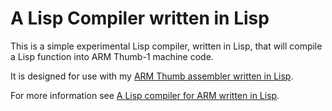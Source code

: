 # A Lisp Compiler written in Lisp
This is a simple experimental Lisp compiler, written in Lisp, that will compile a Lisp function into ARM Thumb-1 machine code.

It is designed for use with my [ARM Thumb assembler written in Lisp](https://github.com/technoblogy/lisp-arm-assembler).

For more information see [A Lisp compiler for ARM written in Lisp](http://www.ulisp.com/show?4W2I).
